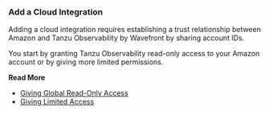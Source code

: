 ### Add a Cloud Integration

Adding a cloud integration requires establishing a trust relationship between Amazon and Tanzu Observability by Wavefront by sharing account IDs.

You start by granting Tanzu Observability read-only access to your Amazon account or by giving more limited permissions.

**Read More**<br/>
* [Giving Global Read-Only Access](integrations_aws_overview.html#give-read-only-access-to-your-amazon-account-and-get-the-role-arn)<br/>
* [Giving Limited Access](https://docs.wavefront.com/integrations_aws_metrics.html#giving-limited-access)
